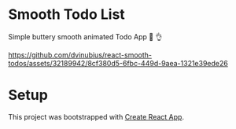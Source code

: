 # Smooth Todo List

Simple buttery smooth animated Todo App 🤩 👌



https://github.com/dvinubius/react-smooth-todos/assets/32189942/8cf380d5-6fbc-449d-9aea-1321e39ede26



# Setup
This project was bootstrapped with [Create React App](https://github.com/facebook/create-react-app).
